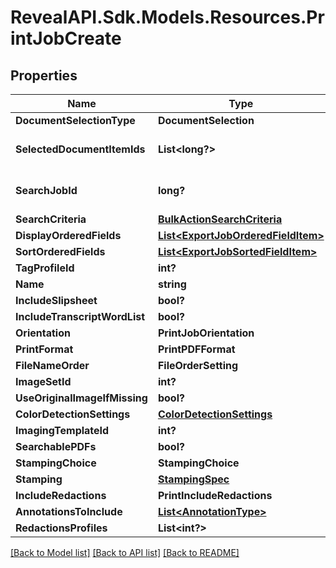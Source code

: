 # RevealAPI.Sdk.Models.Resources.PrintJobCreate
## Properties

Name | Type | Description | Notes
------------ | ------------- | ------------- | -------------
**DocumentSelectionType** | **DocumentSelection** |  | [optional] 
**SelectedDocumentItemIds** | **List&lt;long?&gt;** | Required when DocumentSelectionType &#x3D; Subset | [optional] 
**SearchJobId** | **long?** | Required when DocumentSelectionType &#x3D; AllFromSearchContext | [optional] 
**SearchCriteria** | [**BulkActionSearchCriteria**](BulkActionSearchCriteria.md) |  | [optional] 
**DisplayOrderedFields** | [**List&lt;ExportJobOrderedFieldItem&gt;**](ExportJobOrderedFieldItem.md) |  | [optional] 
**SortOrderedFields** | [**List&lt;ExportJobSortedFieldItem&gt;**](ExportJobSortedFieldItem.md) |  | [optional] 
**TagProfileId** | **int?** |  | [optional] 
**Name** | **string** |  | [optional] 
**IncludeSlipsheet** | **bool?** |  | [optional] 
**IncludeTranscriptWordList** | **bool?** |  | [optional] 
**Orientation** | **PrintJobOrientation** |  | [optional] 
**PrintFormat** | **PrintPDFFormat** |  | [optional] 
**FileNameOrder** | **FileOrderSetting** |  | [optional] 
**ImageSetId** | **int?** |  | [optional] 
**UseOriginalImageIfMissing** | **bool?** |  | [optional] 
**ColorDetectionSettings** | [**ColorDetectionSettings**](ColorDetectionSettings.md) |  | [optional] 
**ImagingTemplateId** | **int?** |  | [optional] 
**SearchablePDFs** | **bool?** |  | [optional] 
**StampingChoice** | **StampingChoice** |  | [optional] 
**Stamping** | [**StampingSpec**](StampingSpec.md) |  | [optional] 
**IncludeRedactions** | **PrintIncludeRedactions** |  | [optional] 
**AnnotationsToInclude** | [**List&lt;AnnotationType&gt;**](AnnotationType.md) |  | [optional] 
**RedactionsProfiles** | **List&lt;int?&gt;** |  | [optional] 

[[Back to Model list]](../README.md#documentation-for-models) [[Back to API list]](../README.md#documentation-for-api-endpoints) [[Back to README]](../README.md)

